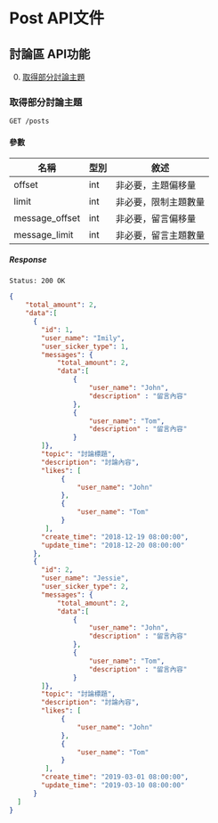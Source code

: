 # Post API文件

## 討論區 API功能

0. [取得部分討論主題](#取得部分討論主題)

### 取得部分討論主題

`GET /posts`

#### 參數

| 名稱       | 型別   | 敘述                     |
| ---------- | ------ | ------------------------ |
| offset    | int | 非必要，主題偏移量  |
| limit     | int | 非必要，限制主題數量 |
| message_offset    | int | 非必要，留言偏移量  |
| message_limit     | int | 非必要，留言主題數量 |

##### Response

`Status: 200 OK`

```json
{
    "total_amount": 2,
    "data":[
      {
        "id": 1,
        "user_name": "Imily",
        "user_sicker_type": 1,
        "messages": {
            "total_amount": 2,
            "data":[
                {
                    "user_name": "John",
                    "description" : "留言內容"
                },
                {
                    "user_name": "Tom",
                    "description" : "留言內容"
                }
        ]},
        "topic": "討論標題",
        "description": "討論內容",
        "likes": [
             {
                 "user_name": "John"
             },
             {
                 "user_name": "Tom"
             }
         ],
        "create_time": "2018-12-19 08:00:00",
        "update_time": "2018-12-20 08:00:00"
      },
      {
        "id": 2,
        "user_name": "Jessie",
        "user_sicker_type": 2,
        "messages": {
            "total_amount": 2,
            "data":[
                {
                    "user_name": "John",
                    "description" : "留言內容"
                },
                {
                    "user_name": "Tom",
                    "description" : "留言內容"
                }
        ]},
        "topic": "討論標題",
        "description": "討論內容",
        "likes": [
             {
                 "user_name": "John"
             },
             {
                 "user_name": "Tom"
             }
         ],
        "create_time": "2019-03-01 08:00:00",
        "update_time": "2019-03-10 08:00:00"
      }
  ]
}
```
